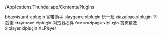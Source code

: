 
/Applications/Thunder.app/Contents/PlugIns

bbassistant.xlplugin 宽带助手
playgame.xlplugin 玩一玩
xiazaibao.xlplugin 下载宝
staytuned.xlplugin 浏览器插件
featuredpage.xlplugin 首页精选
xlplayer.xlplugin XLPlayer
